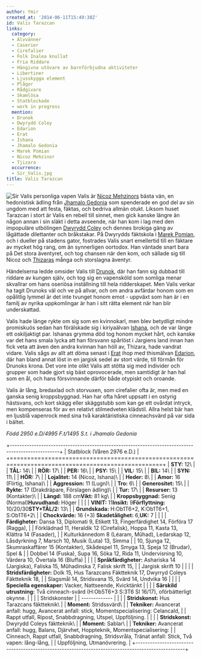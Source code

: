 ```yaml
---
author: Ymir
created_at: '2014-06-11T15:49:38Z'
id: Valis Tarazcan
links:
  category:
  - Alvvänner
  - Caserier
  - Cirefalier
  - Folk Inalea knullat
  - Fria Riddare
  - Hängivna utövare av barnförbjudna aktiviteter
  - Libertiner
  - Ljusskygga element
  - Plågor
  - Rådgivare
  - Skamlösa
  - Statblockade
  - work in progress
  mention:
  - Drunok
  - Dwyrydd Coley
  - Edarion
  - Erat
  - Ishana
  - Jhamalo Gedonia
  - Marek Pomian
  - Nicoz Mehzinor
  - Tjizara
  occurrence:
  - Sir_Valis.jpg
title: Valis Tarazcan
---
```


![Sir Valis personliga vapen] Valis är [Nicoz Mehzinors] bästa vän, en hedonistisk ädling från
[Jhamalo Gedonia] som spenderade en god del av sin ungdom med att festa, fäktas, och bedriva allmän
otukt. Liksom huset Tarazcan i stort är Valis en rebell till sinnet, men gick kanske längre än någon
annan i sin släkt i detta avseende, när han kom i lag med den impopuläre utbölingen [Dwyrydd Coley]
och dennes brokiga gäng av lågättade dilettanter och bråkstakar. På Dwyrydds fäktskola i [Marek
Pomian], och i dueller på stadens gator, fostrades Valis snart emellertid till en fäktare av mycket
hög rang, om än synnerligen oortodox. Han väntade snart bara på Det stora äventyret, och tog chansen
när den kom, och sällade sig till Nicoz och [Thizaras] många och storslagna äventyr.

Händelserna ledde omsider Valis till [Drunok], där han fann sig dubbad till riddare av kungen själv,
och tog sig en vapensköld som somliga menar skvallrar om hans oseriösa inställning till hela
ridderskapet. Men Valis verkar ha tagit Drunoks väl och ve på allvar, och om andra avfärdar honom
som en opålitlig lymmel är det inte tvunget honom emot - uppväxt som han är i en familj av nyrika
uppkomlingar är han i sitt rätta element när han blir underskattad.

Valis hade länge rykte om sig som en kvinnokarl, men blev betydligt mindre promiskuös sedan han
förälskade sig i kiriyaälvan [Ishana], och de var länge ett oskiljaktigt par. Ishanas grymma död tog
honom mycket hårt, och kanske var det hans smala lycka att han försvann spårlöst i Jargiens land
innan han fick veta att även den andra kvinnan han höll av, Thizara, hade vandrat vidare. Valis sågs
av allt att döma senast i [Erat] ihop med thismälvan [Edarion], där han bland annat löst in en
jargisk sedel av stort värde, till förmån för Drunoks krona. Det vore inte olikt Valis att stötta
sig med individer och grupper som hade gjort sig bäst oprovocerade, men samtidigt är han hal som en
ål, och hans försvinnande därför både otypiskt och oroande.

Valis är lång, bredaxlad och storvuxen, som cirefalier ofta är, men med en ganska senig
kroppsbyggnad. Han har ofta håret uppsatt i en ostyrig hästsvans, och kort skägg eller skäggstubb
som kan ge ett ovårdat intryck, men kompenseras för av en relativt stilmedveten klädstil. Allra
helst bär han en ljusblå vapenrock med sina två karaktäristiska cinneachsvärd på var sida i bältet.

*Född 2950 e.D/4995 F.t/1495 S.t. i Jhamalo Gedonia*

+--------------------------------------------------------------------------------------------------+
| Statblock (Våren 2976 e.D.)                                                                      |
+==================================================================================================+
| **STY:** 12\                                                                                     |
| **TÅL:** 14\                                                                                     |
| **RÖR:** 17\                                                                                     |
| **PER:** 16\                                                                                     |
| **PSY:** 15\                                                                                     |
| **VIL:** 15\                                                                                     |
| **BIL:** 14\                                                                                     |
| **SYN:** 11\                                                                                     |
| **HÖR:** 7\                                                                                      |
| **Lojalitet:** 14 (Nicoz, Ishana)\                                                               |
| **Heder:** 8\                                                                                    |
| **Amor:** 16 (Flirtig, Ishana)\                                                                  |
| **Aggression:** 11 (Lugn)\                                                                       |
| **Tro:** 6\                                                                                      |
| **Generositet:** 15\                                                                             |
| **Rykte:** 17 (Drakdräpare, Förslagen ädling)\                                                   |
| **Tur:** 17\                                                                                     |
| **Resurser:** 13 (Kontakter)\                                                                    |
| **Längd:** 188 cm**Vikt:** 81 kg\                                                                |
| **Kroppsbyggnad:** Senig (Normal)**Huvudhand:** Höger                                            |
|                                                                                                  |
| **VINIT:** 11**Insikt:** 9**Förflyttning:** 10/20/30**STY+TÅL/2:** 13\                           |
| **Grundskada:** H:Ob1T6+2, K:Ob1T6+1, S:Ob1T6+2\                                                 |
| **Chockvärde:** 16 (+3) **Skadetålighet:** 6,**UK:** 7                                           |
|                                                                                                  |
| **Färdigheter:** Dansa 13, Diplomati 9, Etikett 13, Fingerfärdighet 14, Förföra 17 (Ragga),      |
| Förklädnad 11, Heraldik 12 (Cirefalisk), Hoppa 11, Kasta 13, Klättra 14 (Fasader),               |
| Kulturkännedom 8 (Léaram, Mûhad), Ledarskap 12, Låsdyrkning 7, Marsch 10, Musik (Luta) 13, Simma |
| 10, Sjunga 12, Skumraskaffärer 15 (Kontakter), Skådespel 11, Smyga 13, Speja 12 (Brudar), Spel & |
| Dobbel 14 (Fuska), Supa 16, Söka 12, Rida 11, Undervisning 10, Värdera 10, Övertala 16 (Bluffa)  |
|                                                                                                  |
| **Språkfärdigheter:** Ashariska 14 (Jargiska), Faliska 15, Mûhadinska 7, Falisk skrift 15,       |
| Jargisk skrift 10                                                                                |
|                                                                                                  |
| **Stridsfärdigheter:** Dolk 15, Hus Tarazcans Fäktteknik 17, Dwyrryd Coleys Fäktteknik 18,       |
| Slagsmål 14, Stridsvana 15, Svärd 14, Undvika 16                                                 |
|                                                                                                  |
| **Speciella egenskaper:** Vacker, Nattseende, Kvicktänkt                                         |
|                                                                                                  |
| **Särskild utrustning:** Två cinneach-svärd (H:Ob5T6+3 S:3T6 SI 16/17), oförbätterligt okynne.   |
|                                                                                                  |
| Stridskonster                                                                                    |
| -------------                                                                                    |
|                                                                                                  |
| **Stridskonst:** Hus Tarazcans fäktteknik\                                                       |
| **Moment:** Stridssvärd\                                                                         |
| **Tekniker:** Avancerat anfall: hugg, Avancerat anfall: stick, Momentspecialisering: Celancald,  |
| Rappt utfall, Ripost, Snabbdragning, Utspel, Uppföljning.                                        |
|                                                                                                  |
| **Stridskonst:** Dwyrydd Coleys fäktteknik\                                                      |
| **Moment:** Sablar\                                                                              |
| **Tekniker:** Avancerat anfall: hugg, Balans, Djärvhet, Hoppteknik, Momentspecialisering:        |
| Cinneach, Rappt utfall, Snabbdragning, Stridsvråla, Tränat anfall: Stick, Två vapen: lång-lång,  |
| Uppföljning, Utmanövrering.                                                                      |
+--------------------------------------------------------------------------------------------------+

  [Sir Valis personliga vapen]: Sir_Valis.jpg "Sir Valis personliga vapen"
  [Nicoz Mehzinors]: Nicoz_Mehzinor
  [Jhamalo Gedonia]: Jhamalo_Gedonia
  [Dwyrydd Coley]: Dwyrydd_Coley
  [Marek Pomian]: Marek_Pomian
  [Thizaras]: Tjizara
  [Drunok]: Drunok
  [Ishana]: Ishana
  [Erat]: Erat
  [Edarion]: Edarion